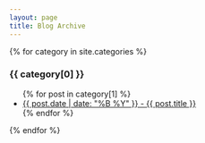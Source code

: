 ```yaml
---
layout: page
title: Blog Archive
---
```


{% for category in site.categories %}
  <h3>{{ category[0] }}</h3>
  <ul>
    {% for post in category[1] %}
      <li><a href="/nova64{{ post.url }}">{{ post.date | date: "%B %Y" }} - {{ post.title }}</a></li>
    {% endfor %}
  </ul>
{% endfor %}